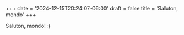 +++
date = '2024-12-15T20:24:07-06:00'
draft = false
title = 'Saluton, mondo'
+++

Saluton, mondo! :)
